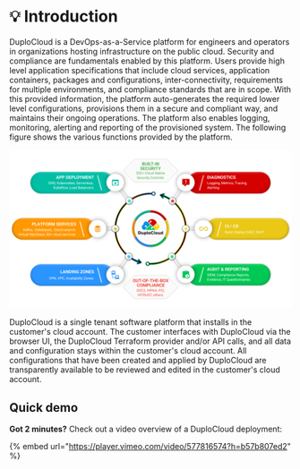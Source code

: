 # 💡 Introduction

DuploCloud is a DevOps-as-a-Service platform for engineers and operators in organizations hosting infrastructure on the public cloud. Security and compliance are fundamentals enabled by this platform. Users provide high level application specifications that include cloud services, application containers, packages and configurations, inter-connectivity, requirements for multiple environments, and compliance standards that are in scope. With this provided information, the platform auto-generates the required lower level configurations, provisions them in a secure and compliant way, and maintains their ongoing operations. The platform also enables logging, monitoring, alerting and reporting of the provisioned system. The following figure shows the various functions provided by the platform.

![The DuploCloud Platform](.gitbook/assets/one-unified-platform-infographic-1280x720.png)

DuploCloud is a single tenant software platform that installs in the customer's cloud account. The customer interfaces with DuploCloud via the browser UI, the DuploCloud Terraform provider and/or API calls, and all data and configuration stays within the customer's cloud account. All configurations that have been created and applied by DuploCloud are transparently available to be reviewed and edited in the customer's cloud account.

## Quick demo

**Got 2 minutes?** Check out a video overview of a DuploCloud deployment:

{% embed url="https://player.vimeo.com/video/577816574?h=b57b807ed2" %}
